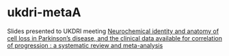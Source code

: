 # ukdri-metaA

Slides presented to UKDRI meeting [Neurochemical identity and anatomy of cell loss in Parkinson’s disease, and the clinical data available for correlation of progression : a systematic review and meta-analysis](https://www.crd.york.ac.uk/prospero/display_record.php?RecordID=265515) 
